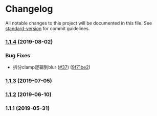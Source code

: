 # Changelog

All notable changes to this project will be documented in this file. See [standard-version](https://github.com/conventional-changelog/standard-version) for commit guidelines.

### [1.1.4](https://github.com/FEMessage/el-number-range/compare/v1.1.3...v1.1.4) (2019-08-02)


### Bug Fixes

* 拆分clamp逻辑到blur ([#37](https://github.com/FEMessage/el-number-range/issues/37)) ([9f71be2](https://github.com/FEMessage/el-number-range/commit/9f71be2))



### [1.1.3](https://github.com/FEMessage/el-number-range/compare/v1.1.2...v1.1.3) (2019-07-05)



### [1.1.2](https://github.com/FEMessage/el-number-range/compare/v1.1.1...v1.1.2) (2019-06-10)



### 1.1.1 (2019-05-31)
